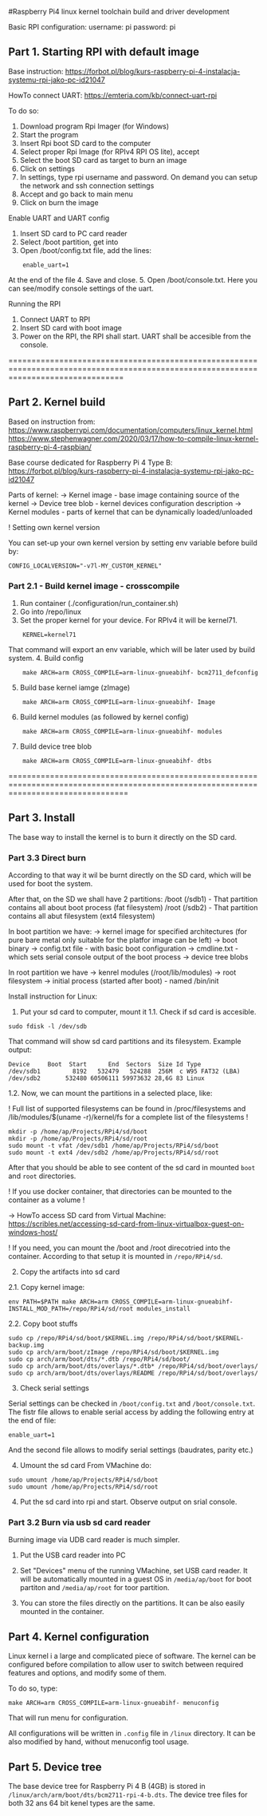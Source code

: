 #Raspberry Pi4 linux kernel toolchain build and driver development

Basic RPI configuration:
username: pi
password: pi

## Part 1. Starting RPI with default image

Base instruction: https://forbot.pl/blog/kurs-raspberry-pi-4-instalacja-systemu-rpi-jako-pc-id21047

HowTo connect UART: https://emteria.com/kb/connect-uart-rpi

To do so:
1. Download program Rpi Imager (for Windows)
2. Start the program
3. Insert Rpi boot SD card to the computer
4. Select proper Rpi Image (for RPIv4 RPI OS lite), accept
5. Select the boot SD card as target to burn an image
6. Click on settings
7. In settings, type rpi username and password. On demand you can setup the network and ssh connection settings
8. Accept and go back to main menu
9. Click on burn the image

Enable UART and UART config
1. Insert SD card to PC card reader
2. Select /boot partition, get into
3. Open /boot/config.txt file, add the lines:
```
    enable_uart=1
```
At the end of the file
4. Save and close.
5. Open /boot/console.txt. Here you can see/modify console settings of the uart.

Running the RPI
1. Connect UART to RPI
2. Insert SD card with boot image
3. Power on the RPI, the RPI shall start. UART shall be accesible from the console.


=====================================================================================================================================

## Part 2. Kernel build

Based on instruction from:  https://www.raspberrypi.com/documentation/computers/linux_kernel.html
                            https://www.stephenwagner.com/2020/03/17/how-to-compile-linux-kernel-raspberry-pi-4-raspbian/


Base course dedicated for Raspberry Pi 4 Type B: https://forbot.pl/blog/kurs-raspberry-pi-4-instalacja-systemu-rpi-jako-pc-id21047


Parts of kernel:
-> Kernel image - base image containing source of the kernel
-> Device tree blob - kernel devices configuration description
-> Kernel modules - parts of kernel that can be dynamically loaded/unloaded

! Setting own kernel version

You can set-up your own kernel version by setting env variable before build by:
```
CONFIG_LOCALVERSION="-v7l-MY_CUSTOM_KERNEL"
```

### Part 2.1 - Build kernel image - crosscompile

1. Run container (./configuration/run_container.sh)
2. Go into /repo/linux
3. Set the proper kernel for your device. For RPIv4 it will be kernel71.
```
    KERNEL=kernel71
```
That command will export an env variable, which will be later used by build system.
4. Build config
```
    make ARCH=arm CROSS_COMPILE=arm-linux-gnueabihf- bcm2711_defconfig
```
5. Build base kernel iamge (zImage)
```
    make ARCH=arm CROSS_COMPILE=arm-linux-gnueabihf- Image
```
6. Build kernel modules (as followed by kernel config)
```
    make ARCH=arm CROSS_COMPILE=arm-linux-gnueabihf- modules
```
7. Build device tree blob
```
    make ARCH=arm CROSS_COMPILE=arm-linux-gnueabihf- dtbs
```
======================================================================================================================================

## Part 3. Install

The base way to install the kernel is to burn it directly on the SD card.

### Part 3.3 Direct burn

According to that way it wil be burnt directly on the SD card, which will be used for boot the system.

After that, on the SD we shall have 2 partitions:
/boot (/sdb1) - That partition contains all about boot process (fat filesystem)
/root (/sdb2) - That partition contains all abut filesystem (ext4 filesystem)

In boot partition we have:
-> kernel image for specified architectures (for pure bare metal only suitable for the platfor image can be left)
-> boot binary
-> config.txt file - with basic boot configuration
-> cmdline.txt - which sets serial console output of the boot process
-> device tree blobs

In root partition we have
-> kenrel modules (/root/lib/modules)
-> root filesystem
-> initial process (started after boot) - named /bin/init


Install instruction for Linux:

1. Put your sd card to computer, mount it
1.1. Check if sd card is accesible.
```
sudo fdisk -l /dev/sdb
```
That command will show sd card partitions and its filesystem. Example output:
```
Device     Boot  Start      End  Sectors  Size Id Type
/dev/sdb1         8192   532479   524288  256M  c W95 FAT32 (LBA)
/dev/sdb2       532480 60506111 59973632 28,6G 83 Linux
```
1.2. Now, we can mount the partitions in a selected place, like:

! Full list of supported filesystems can be found in /proc/filesystems and /lib/modules/$(uname -r)/kernel/fs for a complete list of the filesystems !
```
mkdir -p /home/ap/Projects/RPi4/sd/boot
mkdir -p /home/ap/Projects/RPi4/sd/root
sudo mount -t vfat /dev/sdb1 /home/ap/Projects/RPi4/sd/boot
sudo mount -t ext4 /dev/sdb2 /home/ap/Projects/RPi4/sd/root
```
After that you should be able to see content of the sd card in mounted `boot` and `root` directories.

! If you use docker container, that directories can be mounted to the container as a volume !


-> HowTo access SD card from Virtual Machine: https://scribles.net/accessing-sd-card-from-linux-virtualbox-guest-on-windows-host/

! If you need, you can mount the /boot and /root direcotried into the container. According to that setup it is mounted in `/repo/RPi4/sd`.

2. Copy the artifacts into sd card

2.1. Copy kernel image:
```
env PATH=$PATH make ARCH=arm CROSS_COMPILE=arm-linux-gnueabihf- INSTALL_MOD_PATH=/repo/RPi4/sd/root modules_install
```

2.2. Copy boot stuffs
```
sudo cp /repo/RPi4/sd/boot/$KERNEL.img /repo/RPi4/sd/boot/$KERNEL-backup.img
sudo cp arch/arm/boot/zImage /repo/RPi4/sd/boot/$KERNEL.img
sudo cp arch/arm/boot/dts/*.dtb /repo/RPi4/sd/boot/
sudo cp arch/arm/boot/dts/overlays/*.dtb* /repo/RPi4/sd/boot/overlays/
sudo cp arch/arm/boot/dts/overlays/README /repo/RPi4/sd/boot/overlays/
```

3. Check serial settings

Serial settings can be checked in `/boot/config.txt` and `/boot/console.txt`. The fistr file allows to enable serial access by adding the following entry at the end of file:
```
enable_uart=1
```

And the second file allows to modify serial settings (baudrates, parity etc.)

4. Umount the sd card
From VMachine do:
```
sudo umount /home/ap/Projects/RPi4/sd/boot
sudo umount /home/ap/Projects/RPi4/sd/root
```

4. Put the sd card into rpi and start. Observe output on srial console.

### Part 3.2 Burn via usb sd card reader

Burning image via UDB card reader is much simpler. 

1. Put the USB card reader into PC

2. Set "Devices" menu of the running VMachine, set USB card reader. It will be automatically mounted in a guest OS in `/media/ap/boot` for boot partiton and `/media/ap/root` for toor partition.

3. You can store the files directly on the partitions. It can be also easily mounted in the container.

## Part 4. Kernel configuration

Linux kernel i a large and complicated piece of software. The kernel can be configured before compilation to allow user to switch between required features and options, and modify some of them.

To do so, type:

```
make ARCH=arm CROSS_COMPILE=arm-linux-gnueabihf- menuconfig
```

That will run menu for configuration.

All configurations will be written in `.config` file in `/linux` directory. It can be also modified by hand, without menuconfig tool usage.

## Part 5. Device tree

The base device tree for Raspberry Pi 4 B (4GB) is stored in `/linux/arch/arm/boot/dts/bcm2711-rpi-4-b.dts`. The device tree files for both 32 ans 64 bit kenel types are the same.



